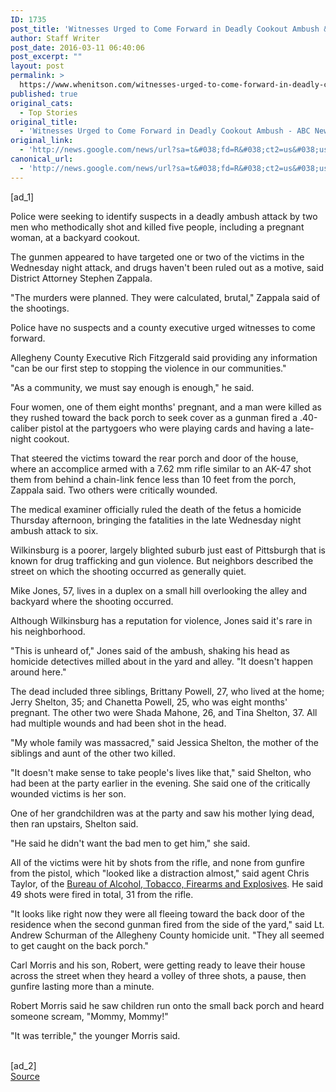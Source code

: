 ```yaml
---
ID: 1735
post_title: 'Witnesses Urged to Come Forward in Deadly Cookout Ambush &#8211; ABC News'
author: Staff Writer
post_date: 2016-03-11 06:40:06
post_excerpt: ""
layout: post
permalink: >
  https://www.whenitson.com/witnesses-urged-to-come-forward-in-deadly-cookout-ambush-abc-news/
published: true
original_cats:
  - Top Stories
original_title:
  - 'Witnesses Urged to Come Forward in Deadly Cookout Ambush - ABC News'
original_link:
  - 'http://news.google.com/news/url?sa=t&#038;fd=R&#038;ct2=us&#038;usg=AFQjCNFnWSMU7aXp-8fbUOdJyWRg2mPEnw&#038;clid=c3a7d30bb8a4878e06b80cf16b898331&#038;cid=52779060746283&#038;ei=K2fiVpCJF63twAHq9rXoAw&#038;url=http://abcnews.go.com/US/wireStory/witnesses-urged-forward-deadly-cookout-ambush-37569636'
canonical_url:
  - 'http://news.google.com/news/url?sa=t&#038;fd=R&#038;ct2=us&#038;usg=AFQjCNFnWSMU7aXp-8fbUOdJyWRg2mPEnw&#038;clid=c3a7d30bb8a4878e06b80cf16b898331&#038;cid=52779060746283&#038;ei=K2fiVpCJF63twAHq9rXoAw&#038;url=http://abcnews.go.com/US/wireStory/witnesses-urged-forward-deadly-cookout-ambush-37569636'
---
```

 [ad_1]
<br><div readability="146.86424957841">
<p itemprop="articleBody">
Police were seeking to identify suspects in a deadly ambush attack by two men who methodically shot and killed five people, including a pregnant woman, at a backyard cookout.</p>
<p itemprop="articleBody">
The gunmen appeared to have targeted one or two of the victims in the Wednesday night attack, and drugs haven't been ruled out as a motive, said District Attorney Stephen Zappala.</p>
<p itemprop="articleBody">
"The murders were planned. They were calculated, brutal," Zappala said of the shootings.</p>
<p itemprop="articleBody">
Police have no suspects and a county executive urged witnesses to come forward.</p>
<p itemprop="articleBody">
Allegheny County Executive Rich Fitzgerald said providing any information "can be our first step to stopping the violence in our communities."</p>
<p itemprop="articleBody">
"As a community, we must say enough is enough," he said.</p>
<p itemprop="articleBody">
Four women, one of them eight months' pregnant, and a man were killed as they rushed toward the back porch to seek cover as a gunman fired a .40-caliber pistol at the partygoers who were playing cards and having a late-night cookout.</p>
<p itemprop="articleBody">
That steered the victims toward the rear porch and door of the house, where an accomplice armed with a 7.62 mm rifle similar to an AK-47 shot them from behind a chain-link fence less than 10 feet from the porch, Zappala said. Two others were critically wounded.</p>
<p itemprop="articleBody">
The medical examiner officially ruled the death of the fetus a homicide Thursday afternoon, bringing the fatalities in the late Wednesday night ambush attack to six.</p>
<p itemprop="articleBody">
Wilkinsburg is a poorer, largely blighted suburb just east of Pittsburgh that is known for drug trafficking and gun violence. But neighbors described the street on which the shooting occurred as generally quiet.</p>
<p itemprop="articleBody">
Mike Jones, 57, lives in a duplex on a small hill overlooking the alley and backyard where the shooting occurred.</p>
<p itemprop="articleBody">
Although Wilkinsburg has a reputation for violence, Jones said it's rare in his neighborhood.</p>
<p itemprop="articleBody">
"This is unheard of," Jones said of the ambush, shaking his head as homicide detectives milled about in the yard and alley. "It doesn't happen around here."</p>
<p itemprop="articleBody">
The dead included three siblings, Brittany Powell, 27, who lived at the home; Jerry Shelton, 35; and Chanetta Powell, 25, who was eight months' pregnant. The other two were Shada Mahone, 26, and Tina Shelton, 37. All had multiple wounds and had been shot in the head.</p>
<p itemprop="articleBody">
"My whole family was massacred," said Jessica Shelton, the mother of the siblings and aunt of the other two killed.</p>
<p itemprop="articleBody">
"It doesn't make sense to take people's lives like that," said Shelton, who had been at the party earlier in the evening. She said one of the critically wounded victims is her son.</p>
<p itemprop="articleBody">
One of her grandchildren was at the party and saw his mother lying dead, then ran upstairs, Shelton said.</p>
<p itemprop="articleBody">
"He said he didn't want the bad men to get him," she said.</p>
<p itemprop="articleBody">
All of the victims were hit by shots from the rifle, and none from gunfire from the pistol, which "looked like a distraction almost," said agent Chris Taylor, of the <a href="http://abcnews.go.com/topics/news/us/bureau-of-alcohol-tobacco-firearms-and-explosives.htm" class="r_lapi">Bureau of Alcohol, Tobacco, Firearms and Explosives</a>. He said 49 shots were fired in total, 31 from the rifle.</p>
<p itemprop="articleBody">
"It looks like right now they were all fleeing toward the back door of the residence when the second gunman fired from the side of the yard," said Lt. Andrew Schurman of the Allegheny County homicide unit. "They all seemed to get caught on the back porch."</p>
<p itemprop="articleBody">
Carl Morris and his son, Robert, were getting ready to leave their house across the street when they heard a volley of three shots, a pause, then gunfire lasting more than a minute.</p>
<p itemprop="articleBody">
Robert Morris said he saw children run onto the small back porch and heard someone scream, "Mommy, Mommy!"</p>
<p itemprop="articleBody">
"It was terrible," the younger Morris said.</p>
</div>
<br>[ad_2]
<br><a href="http://news.google.com/news/url?sa=t&#038;fd=R&#038;ct2=us&#038;usg=AFQjCNFnWSMU7aXp-8fbUOdJyWRg2mPEnw&#038;clid=c3a7d30bb8a4878e06b80cf16b898331&#038;cid=52779060746283&#038;ei=K2fiVpCJF63twAHq9rXoAw&#038;url=http://abcnews.go.com/US/wireStory/witnesses-urged-forward-deadly-cookout-ambush-37569636">Source </a>